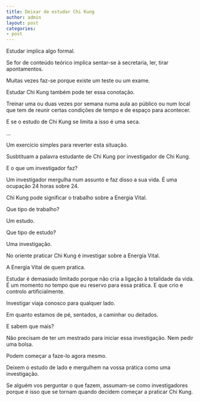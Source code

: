 ```yaml
---
title: Deixar de estudar Chi Kung
author: admin
layout: post
categories:
- post
---
```

Estudar implica algo formal.

Se for de conteúdo teórico implica sentar-se à secretaria, ler, tirar apontamentos.

Muitas vezes faz-se porque existe um teste ou um exame.

Estudar Chi Kung também pode ter essa conotação.

Treinar uma ou duas vezes por semana numa aula ao público ou num local que tem de reunir certas condições de tempo e de espaço para acontecer.

E se o estudo de Chi Kung se limita a isso é uma seca.

&#8230;

Um exercício simples para reverter esta situação.

Susbtituam a palavra estudante de Chi Kung por investigador de Chi Kung.

E o que um investigador faz?

Um investigador mergulha num assunto e faz disso a sua vida. É uma ocupação 24 horas sobre 24.

Chi Kung pode significar o trabalho sobre a Energia Vital.

Que tipo de trabalho?

Um estudo.

Que tipo de estudo?

Uma investigação.

No oriente praticar Chi Kung é investigar sobre a Energia Vital.

A Energia Vital de quem pratica.

Estudar é demasiado limitado porque não cria a ligação à totalidade da vida. É um momento no tempo que eu reservo para essa prática. E que crio e controlo artificialmente.

Investigar viaja conosco para qualquer lado.

Em quanto estamos de pé, sentados, a caminhar ou deitados.

E sabem que mais?

Não precisam de ter um mestrado para iniciar essa investigação. Nem pedir uma bolsa.

Podem começar a faze-lo agora mesmo.

Deixem o estudo de lado e mergulhem na vossa prática como uma investigação.

Se alguém vos perguntar o que fazem, assumam-se como investigadores porque é isso que se tornam quando decidem começar a praticar Chi Kung.

